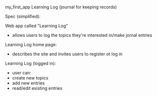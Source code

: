 my_first_app
Learning Log (journal for keeping records)

Spec (simplified):

Web app called "Learning Log"
- allows users to log the topics they're interested in/make jornal entries

Learning Log home page:
- describes the site and invites users to register ot log in 

Learning Log (logged in):
- user can:
- create new topics
- add new entries
- read/edit existing entries



